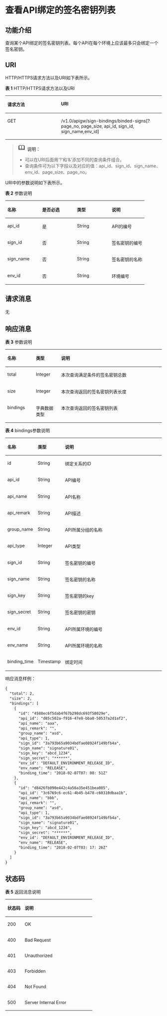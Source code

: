# 查看API绑定的签名密钥列表<a name="apig-zh-api-180713144"></a>

## 功能介绍<a name="section5517300"></a>

查询某个API绑定的签名密钥列表。每个API在每个环境上应该最多只会绑定一个签名密钥。

## URI<a name="section49655705"></a>

HTTP/HTTPS请求方法以及URI如下表所示。

**表 1**  HTTP/HTTPS请求方法以及URI

<a name="table20364239"></a>
<table><thead align="left"><tr id="row13477612"><th class="cellrowborder" valign="top" width="34.339999999999996%" id="mcps1.2.3.1.1"><p id="p17944826"><a name="p17944826"></a><a name="p17944826"></a>请求方法</p>
</th>
<th class="cellrowborder" valign="top" width="65.66%" id="mcps1.2.3.1.2"><p id="p44244812"><a name="p44244812"></a><a name="p44244812"></a>URI</p>
</th>
</tr>
</thead>
<tbody><tr id="row27060043"><td class="cellrowborder" valign="top" width="34.339999999999996%" headers="mcps1.2.3.1.1 "><p id="p44379870"><a name="p44379870"></a><a name="p44379870"></a>GET</p>
</td>
<td class="cellrowborder" valign="top" width="65.66%" headers="mcps1.2.3.1.2 "><p id="p37999726"><a name="p37999726"></a><a name="p37999726"></a>/v1.0/apigw/sign-bindings/binded-signs[?page_no, page_size, api_id, sign_id, sign_name,env_id]</p>
</td>
</tr>
</tbody>
</table>

>![](public_sys-resources/icon-note.gif) **说明：**   
>-   可以在URI后面用‘?’和‘&’添加不同的查询条件组合。  
>-   查询条件可为以下字段以及对应的值：api\_id、sign\_id、sign\_name、env\_id、page\_size、page\_no。  

URI中的参数说明如下表所示。

**表 2**  参数说明

<a name="table11837592"></a>
<table><thead align="left"><tr id="row47015449"><th class="cellrowborder" valign="top" width="25%" id="mcps1.2.5.1.1"><p id="p50155053"><a name="p50155053"></a><a name="p50155053"></a>名称</p>
</th>
<th class="cellrowborder" valign="top" width="25%" id="mcps1.2.5.1.2"><p id="p36027493"><a name="p36027493"></a><a name="p36027493"></a>是否必选</p>
</th>
<th class="cellrowborder" valign="top" width="25%" id="mcps1.2.5.1.3"><p id="p32545834"><a name="p32545834"></a><a name="p32545834"></a>类型</p>
</th>
<th class="cellrowborder" valign="top" width="25%" id="mcps1.2.5.1.4"><p id="p18966883"><a name="p18966883"></a><a name="p18966883"></a>说明</p>
</th>
</tr>
</thead>
<tbody><tr id="row59922553"><td class="cellrowborder" valign="top" width="25%" headers="mcps1.2.5.1.1 "><p id="p21888595"><a name="p21888595"></a><a name="p21888595"></a>api_id</p>
</td>
<td class="cellrowborder" valign="top" width="25%" headers="mcps1.2.5.1.2 "><p id="p28145753"><a name="p28145753"></a><a name="p28145753"></a>是</p>
</td>
<td class="cellrowborder" valign="top" width="25%" headers="mcps1.2.5.1.3 "><p id="p65213557"><a name="p65213557"></a><a name="p65213557"></a>String</p>
</td>
<td class="cellrowborder" valign="top" width="25%" headers="mcps1.2.5.1.4 "><p id="p47806732"><a name="p47806732"></a><a name="p47806732"></a>API的编号</p>
</td>
</tr>
<tr id="row27607410"><td class="cellrowborder" valign="top" width="25%" headers="mcps1.2.5.1.1 "><p id="p21607760"><a name="p21607760"></a><a name="p21607760"></a>sign_id</p>
</td>
<td class="cellrowborder" valign="top" width="25%" headers="mcps1.2.5.1.2 "><p id="p5398110"><a name="p5398110"></a><a name="p5398110"></a>否</p>
</td>
<td class="cellrowborder" valign="top" width="25%" headers="mcps1.2.5.1.3 "><p id="p34593732"><a name="p34593732"></a><a name="p34593732"></a>String</p>
</td>
<td class="cellrowborder" valign="top" width="25%" headers="mcps1.2.5.1.4 "><p id="p50628907"><a name="p50628907"></a><a name="p50628907"></a>签名密钥的编号</p>
</td>
</tr>
<tr id="row53006982"><td class="cellrowborder" valign="top" width="25%" headers="mcps1.2.5.1.1 "><p id="p65707153"><a name="p65707153"></a><a name="p65707153"></a>sign_name</p>
</td>
<td class="cellrowborder" valign="top" width="25%" headers="mcps1.2.5.1.2 "><p id="p20679152"><a name="p20679152"></a><a name="p20679152"></a>否</p>
</td>
<td class="cellrowborder" valign="top" width="25%" headers="mcps1.2.5.1.3 "><p id="p64398604"><a name="p64398604"></a><a name="p64398604"></a>String</p>
</td>
<td class="cellrowborder" valign="top" width="25%" headers="mcps1.2.5.1.4 "><p id="p48904396"><a name="p48904396"></a><a name="p48904396"></a>签名密钥的名称</p>
</td>
</tr>
<tr id="row37486381"><td class="cellrowborder" valign="top" width="25%" headers="mcps1.2.5.1.1 "><p id="p16498015"><a name="p16498015"></a><a name="p16498015"></a>env_id</p>
</td>
<td class="cellrowborder" valign="top" width="25%" headers="mcps1.2.5.1.2 "><p id="p61270825"><a name="p61270825"></a><a name="p61270825"></a>否</p>
</td>
<td class="cellrowborder" valign="top" width="25%" headers="mcps1.2.5.1.3 "><p id="p63989812"><a name="p63989812"></a><a name="p63989812"></a>String</p>
</td>
<td class="cellrowborder" valign="top" width="25%" headers="mcps1.2.5.1.4 "><p id="p15792296"><a name="p15792296"></a><a name="p15792296"></a>环境编号</p>
</td>
</tr>
</tbody>
</table>

## 请求消息<a name="section44248161"></a>

无

## 响应消息<a name="section27331307"></a>

**表 3**  参数说明

<a name="table9287199"></a>
<table><thead align="left"><tr id="row24571637"><th class="cellrowborder" valign="top" width="18.18%" id="mcps1.2.4.1.1"><p id="p44145606"><a name="p44145606"></a><a name="p44145606"></a>名称</p>
</th>
<th class="cellrowborder" valign="top" width="16.16%" id="mcps1.2.4.1.2"><p id="p19024372"><a name="p19024372"></a><a name="p19024372"></a>类型</p>
</th>
<th class="cellrowborder" valign="top" width="65.66%" id="mcps1.2.4.1.3"><p id="p64579174"><a name="p64579174"></a><a name="p64579174"></a>说明</p>
</th>
</tr>
</thead>
<tbody><tr id="row63530629"><td class="cellrowborder" valign="top" width="18.18%" headers="mcps1.2.4.1.1 "><p id="p45707320"><a name="p45707320"></a><a name="p45707320"></a>total</p>
</td>
<td class="cellrowborder" valign="top" width="16.16%" headers="mcps1.2.4.1.2 "><p id="p11305448"><a name="p11305448"></a><a name="p11305448"></a>Integer</p>
</td>
<td class="cellrowborder" valign="top" width="65.66%" headers="mcps1.2.4.1.3 "><p id="p43326076"><a name="p43326076"></a><a name="p43326076"></a>本次查询满足条件的签名密钥总数</p>
</td>
</tr>
<tr id="row54390367"><td class="cellrowborder" valign="top" width="18.18%" headers="mcps1.2.4.1.1 "><p id="p43543621"><a name="p43543621"></a><a name="p43543621"></a>size</p>
</td>
<td class="cellrowborder" valign="top" width="16.16%" headers="mcps1.2.4.1.2 "><p id="p37372419"><a name="p37372419"></a><a name="p37372419"></a>Integer</p>
</td>
<td class="cellrowborder" valign="top" width="65.66%" headers="mcps1.2.4.1.3 "><p id="p7267138"><a name="p7267138"></a><a name="p7267138"></a>本次查询返回的签名密钥列表长度</p>
</td>
</tr>
<tr id="row65404250"><td class="cellrowborder" valign="top" width="18.18%" headers="mcps1.2.4.1.1 "><p id="p63252860"><a name="p63252860"></a><a name="p63252860"></a>bindings</p>
</td>
<td class="cellrowborder" valign="top" width="16.16%" headers="mcps1.2.4.1.2 "><p id="p23208051"><a name="p23208051"></a><a name="p23208051"></a>字典数据类型</p>
</td>
<td class="cellrowborder" valign="top" width="65.66%" headers="mcps1.2.4.1.3 "><p id="p804007"><a name="p804007"></a><a name="p804007"></a>本次查询返回的签名密钥列表</p>
</td>
</tr>
</tbody>
</table>

**表 4**  bindings参数说明

<a name="table65124607"></a>
<table><thead align="left"><tr id="row33193740"><th class="cellrowborder" valign="top" width="18.18%" id="mcps1.2.4.1.1"><p id="p4338391"><a name="p4338391"></a><a name="p4338391"></a>名称</p>
</th>
<th class="cellrowborder" valign="top" width="16.16%" id="mcps1.2.4.1.2"><p id="p15865395"><a name="p15865395"></a><a name="p15865395"></a>类型</p>
</th>
<th class="cellrowborder" valign="top" width="65.66%" id="mcps1.2.4.1.3"><p id="p10028615"><a name="p10028615"></a><a name="p10028615"></a>说明</p>
</th>
</tr>
</thead>
<tbody><tr id="row7011516"><td class="cellrowborder" valign="top" width="18.18%" headers="mcps1.2.4.1.1 "><p id="p31061946"><a name="p31061946"></a><a name="p31061946"></a>id</p>
</td>
<td class="cellrowborder" valign="top" width="16.16%" headers="mcps1.2.4.1.2 "><p id="p32989672"><a name="p32989672"></a><a name="p32989672"></a>String</p>
</td>
<td class="cellrowborder" valign="top" width="65.66%" headers="mcps1.2.4.1.3 "><p id="p54917742"><a name="p54917742"></a><a name="p54917742"></a>绑定关系的ID</p>
</td>
</tr>
<tr id="row24497634"><td class="cellrowborder" valign="top" width="18.18%" headers="mcps1.2.4.1.1 "><p id="p38151328"><a name="p38151328"></a><a name="p38151328"></a>api_id</p>
</td>
<td class="cellrowborder" valign="top" width="16.16%" headers="mcps1.2.4.1.2 "><p id="p3249867"><a name="p3249867"></a><a name="p3249867"></a>String</p>
</td>
<td class="cellrowborder" valign="top" width="65.66%" headers="mcps1.2.4.1.3 "><p id="p61912650"><a name="p61912650"></a><a name="p61912650"></a>API编号</p>
</td>
</tr>
<tr id="row20342941"><td class="cellrowborder" valign="top" width="18.18%" headers="mcps1.2.4.1.1 "><p id="p37165494"><a name="p37165494"></a><a name="p37165494"></a>api_name</p>
</td>
<td class="cellrowborder" valign="top" width="16.16%" headers="mcps1.2.4.1.2 "><p id="p57614999"><a name="p57614999"></a><a name="p57614999"></a>String</p>
</td>
<td class="cellrowborder" valign="top" width="65.66%" headers="mcps1.2.4.1.3 "><p id="p36303337"><a name="p36303337"></a><a name="p36303337"></a>API名称</p>
</td>
</tr>
<tr id="row58294579"><td class="cellrowborder" valign="top" width="18.18%" headers="mcps1.2.4.1.1 "><p id="p24240497"><a name="p24240497"></a><a name="p24240497"></a>api_remark</p>
</td>
<td class="cellrowborder" valign="top" width="16.16%" headers="mcps1.2.4.1.2 "><p id="p17323251"><a name="p17323251"></a><a name="p17323251"></a>String</p>
</td>
<td class="cellrowborder" valign="top" width="65.66%" headers="mcps1.2.4.1.3 "><p id="p61006114"><a name="p61006114"></a><a name="p61006114"></a>API描述</p>
</td>
</tr>
<tr id="row12184117"><td class="cellrowborder" valign="top" width="18.18%" headers="mcps1.2.4.1.1 "><p id="p47389458"><a name="p47389458"></a><a name="p47389458"></a>group_name</p>
</td>
<td class="cellrowborder" valign="top" width="16.16%" headers="mcps1.2.4.1.2 "><p id="p13340879"><a name="p13340879"></a><a name="p13340879"></a>String</p>
</td>
<td class="cellrowborder" valign="top" width="65.66%" headers="mcps1.2.4.1.3 "><p id="p6869396"><a name="p6869396"></a><a name="p6869396"></a>API所属分组的名称</p>
</td>
</tr>
<tr id="row61824570"><td class="cellrowborder" valign="top" width="18.18%" headers="mcps1.2.4.1.1 "><p id="p41734239"><a name="p41734239"></a><a name="p41734239"></a>api_type</p>
</td>
<td class="cellrowborder" valign="top" width="16.16%" headers="mcps1.2.4.1.2 "><p id="p25030176"><a name="p25030176"></a><a name="p25030176"></a>Integer</p>
</td>
<td class="cellrowborder" valign="top" width="65.66%" headers="mcps1.2.4.1.3 "><p id="p14178407"><a name="p14178407"></a><a name="p14178407"></a>API类型</p>
</td>
</tr>
<tr id="row60496799"><td class="cellrowborder" valign="top" width="18.18%" headers="mcps1.2.4.1.1 "><p id="p1293671"><a name="p1293671"></a><a name="p1293671"></a>sign_id</p>
</td>
<td class="cellrowborder" valign="top" width="16.16%" headers="mcps1.2.4.1.2 "><p id="p37678503"><a name="p37678503"></a><a name="p37678503"></a>String</p>
</td>
<td class="cellrowborder" valign="top" width="65.66%" headers="mcps1.2.4.1.3 "><p id="p32059912"><a name="p32059912"></a><a name="p32059912"></a>签名密钥的编号</p>
</td>
</tr>
<tr id="row20103756"><td class="cellrowborder" valign="top" width="18.18%" headers="mcps1.2.4.1.1 "><p id="p17791553"><a name="p17791553"></a><a name="p17791553"></a>sign_name</p>
</td>
<td class="cellrowborder" valign="top" width="16.16%" headers="mcps1.2.4.1.2 "><p id="p31829674"><a name="p31829674"></a><a name="p31829674"></a>String</p>
</td>
<td class="cellrowborder" valign="top" width="65.66%" headers="mcps1.2.4.1.3 "><p id="p28066800"><a name="p28066800"></a><a name="p28066800"></a>签名密钥的名称</p>
</td>
</tr>
<tr id="row51274609"><td class="cellrowborder" valign="top" width="18.18%" headers="mcps1.2.4.1.1 "><p id="p59602636"><a name="p59602636"></a><a name="p59602636"></a>sign_key</p>
</td>
<td class="cellrowborder" valign="top" width="16.16%" headers="mcps1.2.4.1.2 "><p id="p63084216"><a name="p63084216"></a><a name="p63084216"></a>String</p>
</td>
<td class="cellrowborder" valign="top" width="65.66%" headers="mcps1.2.4.1.3 "><p id="p9547868"><a name="p9547868"></a><a name="p9547868"></a>签名密钥的key</p>
</td>
</tr>
<tr id="row18821955"><td class="cellrowborder" valign="top" width="18.18%" headers="mcps1.2.4.1.1 "><p id="p48183407"><a name="p48183407"></a><a name="p48183407"></a>sign_secret</p>
</td>
<td class="cellrowborder" valign="top" width="16.16%" headers="mcps1.2.4.1.2 "><p id="p10541928"><a name="p10541928"></a><a name="p10541928"></a>String</p>
</td>
<td class="cellrowborder" valign="top" width="65.66%" headers="mcps1.2.4.1.3 "><p id="p48589845"><a name="p48589845"></a><a name="p48589845"></a>签名密钥的密钥</p>
</td>
</tr>
<tr id="row34655427"><td class="cellrowborder" valign="top" width="18.18%" headers="mcps1.2.4.1.1 "><p id="p55626202"><a name="p55626202"></a><a name="p55626202"></a>env_id</p>
</td>
<td class="cellrowborder" valign="top" width="16.16%" headers="mcps1.2.4.1.2 "><p id="p9428505"><a name="p9428505"></a><a name="p9428505"></a>String</p>
</td>
<td class="cellrowborder" valign="top" width="65.66%" headers="mcps1.2.4.1.3 "><p id="p25511465"><a name="p25511465"></a><a name="p25511465"></a>API所属环境的编号</p>
</td>
</tr>
<tr id="row28276599"><td class="cellrowborder" valign="top" width="18.18%" headers="mcps1.2.4.1.1 "><p id="p8703171"><a name="p8703171"></a><a name="p8703171"></a>env_name</p>
</td>
<td class="cellrowborder" valign="top" width="16.16%" headers="mcps1.2.4.1.2 "><p id="p33868211"><a name="p33868211"></a><a name="p33868211"></a>String</p>
</td>
<td class="cellrowborder" valign="top" width="65.66%" headers="mcps1.2.4.1.3 "><p id="p58970543"><a name="p58970543"></a><a name="p58970543"></a>API所属环境的名称</p>
</td>
</tr>
<tr id="row60972846"><td class="cellrowborder" valign="top" width="18.18%" headers="mcps1.2.4.1.1 "><p id="p39853480"><a name="p39853480"></a><a name="p39853480"></a>binding_time</p>
</td>
<td class="cellrowborder" valign="top" width="16.16%" headers="mcps1.2.4.1.2 "><p id="p6906467"><a name="p6906467"></a><a name="p6906467"></a>Timestamp</p>
</td>
<td class="cellrowborder" valign="top" width="65.66%" headers="mcps1.2.4.1.3 "><p id="p22552967"><a name="p22552967"></a><a name="p22552967"></a>绑定时间</p>
</td>
</tr>
</tbody>
</table>

响应消息样例：

```
{
  "total": 2,
  "size": 2,
  "bindings": [
    {
      "id": "4588ec6f5dab4f67b298dc693f58029e",
      "api_id": "d85c502a-f916-47e8-bba0-50537a2d1af2",
      "api_name": "aaa",
      "api_remark": "",
      "group_name": "asd",
      "api_type": 1,
      "sign_id": "3a793b65a9034bdfae08924f149bfb4a",
      "sign_name": "signature01",
      "sign_key": "abcd_1234",
      "sign_secret": "******",
      "env_id": "DEFAULT_ENVIRONMENT_RELEASE_ID",
      "env_name": "RELEASE",
      "binding_time": "2018-02-07T07: 08: 51Z"
    },
    {
      "id": "d8426fb090e442c4a56a35e451bea085",
      "api_id": "3c6769c6-ec61-4b45-b478-c60310dbaa1b",
      "api_name": "bbb",
      "api_remark": "",
      "group_name": "asd",
      "api_type": 1,
      "sign_id": "3a793b65a9034bdfae08924f149bfb4a",
      "sign_name": "signature01",
      "sign_key": "abcd_1234",
      "sign_secret": "******",
      "env_id": "DEFAULT_ENVIRONMENT_RELEASE_ID",
      "env_name": "RELEASE",
      "binding_time": "2018-02-07T03: 17: 26Z"
    }
  ]
}
```

## 状态码<a name="section62689135"></a>

**表 5**  返回消息说明

<a name="table41624107"></a>
<table><thead align="left"><tr id="row66873984"><th class="cellrowborder" valign="top" width="20%" id="mcps1.2.3.1.1"><p id="p48083630"><a name="p48083630"></a><a name="p48083630"></a>状态码</p>
</th>
<th class="cellrowborder" valign="top" width="80%" id="mcps1.2.3.1.2"><p id="p22139981"><a name="p22139981"></a><a name="p22139981"></a>说明</p>
</th>
</tr>
</thead>
<tbody><tr id="row33918813"><td class="cellrowborder" valign="top" width="20%" headers="mcps1.2.3.1.1 "><p id="p63069309"><a name="p63069309"></a><a name="p63069309"></a>200</p>
</td>
<td class="cellrowborder" valign="top" width="80%" headers="mcps1.2.3.1.2 "><p id="p50988816"><a name="p50988816"></a><a name="p50988816"></a>OK</p>
</td>
</tr>
<tr id="row7954866"><td class="cellrowborder" valign="top" width="20%" headers="mcps1.2.3.1.1 "><p id="p40364423"><a name="p40364423"></a><a name="p40364423"></a>400</p>
</td>
<td class="cellrowborder" valign="top" width="80%" headers="mcps1.2.3.1.2 "><p id="p48292816"><a name="p48292816"></a><a name="p48292816"></a>Bad Request</p>
</td>
</tr>
<tr id="row31982164"><td class="cellrowborder" valign="top" width="20%" headers="mcps1.2.3.1.1 "><p id="p40418471"><a name="p40418471"></a><a name="p40418471"></a>401</p>
</td>
<td class="cellrowborder" valign="top" width="80%" headers="mcps1.2.3.1.2 "><p id="p52670690"><a name="p52670690"></a><a name="p52670690"></a>Unauthorized</p>
</td>
</tr>
<tr id="row4274166"><td class="cellrowborder" valign="top" width="20%" headers="mcps1.2.3.1.1 "><p id="p10663202"><a name="p10663202"></a><a name="p10663202"></a>403</p>
</td>
<td class="cellrowborder" valign="top" width="80%" headers="mcps1.2.3.1.2 "><p id="p58413001"><a name="p58413001"></a><a name="p58413001"></a>Forbidden</p>
</td>
</tr>
<tr id="row55954967"><td class="cellrowborder" valign="top" width="20%" headers="mcps1.2.3.1.1 "><p id="p36058501"><a name="p36058501"></a><a name="p36058501"></a>404</p>
</td>
<td class="cellrowborder" valign="top" width="80%" headers="mcps1.2.3.1.2 "><p id="p35057443"><a name="p35057443"></a><a name="p35057443"></a>Not Found</p>
</td>
</tr>
<tr id="row47081531"><td class="cellrowborder" valign="top" width="20%" headers="mcps1.2.3.1.1 "><p id="p55507685"><a name="p55507685"></a><a name="p55507685"></a>500</p>
</td>
<td class="cellrowborder" valign="top" width="80%" headers="mcps1.2.3.1.2 "><p id="p6744143"><a name="p6744143"></a><a name="p6744143"></a>Server Internal Error</p>
</td>
</tr>
</tbody>
</table>

